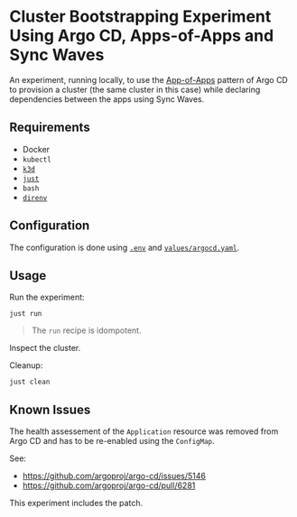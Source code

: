 # Cluster Bootstrapping Experiment Using Argo CD, Apps-of-Apps and Sync Waves

An experiment, running locally, to use the [App-of-Apps](https://argoproj.github.io/argo-cd/operator-manual/cluster-bootstrapping/) pattern of Argo CD to provision a cluster (the same cluster in this case) while declaring dependencies between the apps using Sync Waves.

## Requirements

- Docker
- `kubectl`
- [`k3d`](https://k3d.io)
- [`just`](https://github.com/casey/just)
- `bash`
- [`direnv`](https://direnv.net)

## Configuration

The configuration is done using [`.env`](./.env) and [`values/argocd.yaml`](./values/argocd.yaml).

## Usage

Run the experiment:

```shell
just run
```

> The `run` recipe is idompotent.

Inspect the cluster.

Cleanup:

```shell
just clean
```

## Known Issues

The health assessement of the `Application` resource was removed from Argo CD and has to be re-enabled using the `ConfigMap`.

See:

- https://github.com/argoproj/argo-cd/issues/5146
- https://github.com/argoproj/argo-cd/pull/6281

This experiment includes the patch.
